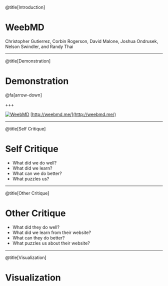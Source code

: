 @title[Introduction]

# **WeebMD**
Christopher Gutierrez, Corbin Rogerson, David Malone, Joshua Ondrusek, Nelson Swindler, and Randy Thai

---

@title[Demonstration]

# Demonstration
@fa[arrow-down]

+++

[![WeebMD](https://i.imgur.com/IvU3WT5.png)](http://weebmd.me/)
[http://weebmd.me/](http://weebmd.me/)

---

@title[Self Critique]

# Self Critique
* What did we do well?
* What did we learn?
* What can we do better?
* What puzzles us?

---

@title[Other Critique]

# Other Critique
* What did they do well?
* What did we learn from their website?
* What can they do better?
* What puzzles us about their website?

---

@title[Visualization]

# Visualization
